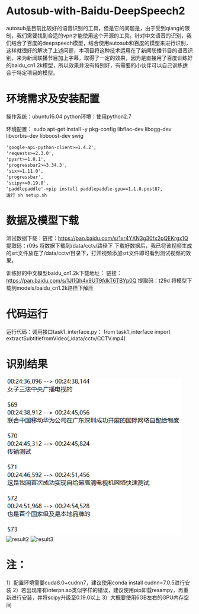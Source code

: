 # Autosub-with-Baidu-DeepSpeech2
autosub是目前比较好的语音识别的工具，但是它的问题是，由于受到qiang的限制，我们需要找到合适的vpn才能使用这个开源的工具。针对中文语音的识别，我们结合了百度的deepspeech模型，结合使用autosub和百度的模型来进行识别，这样就很好的解决了上述问题，本项目将这种技术运用在了新闻联播节目的语音识别，来为新闻联播节目加上字幕，取得了一定的效果，因为是直接用了百度训练好的baidu_cn1.2k模型，所以效果并没有特别好，有需要的小伙伴可以自己训练适合于特定项目的模型。

# 环境需求及安装配置
操作系统：ubuntu16.04
python环境：使用python2.7

环境配置：
	sudo apt-get install -y pkg-config libflac-dev libogg-dev libvorbis-dev libboost-dev swig

    'google-api-python-client>=1.4.2',
    'requests>=2.3.0',
    'pysrt>=1.0.1',
    'progressbar2>=3.34.3',
    'six>=1.11.0',
	'progressbar',
	'scipy>=0.19.0',
	'paddlepaddle'->pip install paddlepaddle-gpu==1.1.0.post87,
	运行 sh setup.sh
	
# 数据及模型下载
测试数据下载：链接：https://pan.baidu.com/s/1xr4YXN3g30fx2pQEKrgx1Q 
提取码：r09s 将数据下载到/data/cctv/路径下
下载好数据后，我已将该视频生成的srt文件放在了/data/cctv/目录下，打开视频添加srt文件即可看到测试视频的效果。

训练好的中文模型baidu_cn1.2k下载地址：
链接：https://pan.baidu.com/s/1JI1Qh4x9UT9fdkT6TBYp0Q 
提取码：t29d
将模型下载到models/baidu_cn1.2k路径下解压

# 代码运行
运行代码：调用接口task1_interface.py：
from task1_interface import extractSubtitlefromVideo(./data/cctv/CCTV.mp4)

# 识别结果
![](./images/1.png)
![result2](https://github.com/lizhaokun/Autosub-with-Baidu-DeepSpeech2/tree/master/images/2.png)
![result3](https://github.com/lizhaokun/Autosub-with-Baidu-DeepSpeech2/tree/master/images/3.png)

# 注：
1）配置环境需要cuda8.0+cudnn7，建议使用conda install cudnn=7.0.5进行安装
2）若出现带有interpn.so类似字样的错误，建议使用pip卸载resampy，再重新进行安装，并将scipy升级至0.19.0以上
3）大概要使用6GB左右的GPU内存空间


